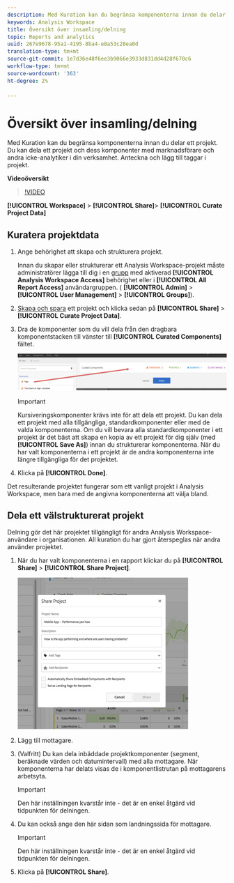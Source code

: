 ```yaml
---
description: Med Kuration kan du begränsa komponenterna innan du delar ett projekt. Du kan dela ett projekt och dess komponenter med marknadsförare och andra icke-analytiker i din verksamhet. Anteckna och lägg till taggar i projekt.
keywords: Analysis Workspace
title: Översikt över insamling/delning
topic: Reports and analytics
uuid: 267e9678-95a1-4195-8ba4-e8a53c28ea0d
translation-type: tm+mt
source-git-commit: 1e7d36e48f6ee3b9066e3933d831dd4d28f670c6
workflow-type: tm+mt
source-wordcount: '363'
ht-degree: 2%

---
```



# Översikt över insamling/delning

Med Kuration kan du begränsa komponenterna innan du delar ett projekt. Du kan dela ett projekt och dess komponenter med marknadsförare och andra icke-analytiker i din verksamhet. Anteckna och lägg till taggar i projekt.

**Videoöversikt**

>[!VIDEO](https://www.youtube.com/watch?v=LJJRskdmlOg&amp;index=79&amp;t=0s&amp;list=PL2tCx83mn7GuNnQdYGOtlyCu0V5mEZ8sS)

**[!UICONTROL Workspace]** > **[!UICONTROL Share]**> **[!UICONTROL Curate Project Data]**

## Kuratera projektdata

1. Ange behörighet att skapa och strukturera projekt.

   Innan du skapar eller strukturerar ett Analysis Workspace-projekt måste administratörer lägga till dig i en [grupp](https://docs.adobe.com/content/help/en/analytics/admin/user-product-management/user-groups/groups.html) med aktiverad **[!UICONTROL Analysis Workspace Access]** behörighet eller i **[!UICONTROL All Report Access]** användargruppen. ( **[!UICONTROL Admin]** > **[!UICONTROL User Management]** > **[!UICONTROL Groups]**).

1. [Skapa och spara](/help/analyze/analysis-workspace/build-workspace-project/t-freeform-project.md) ett projekt och klicka sedan på **[!UICONTROL Share]** > **[!UICONTROL Curate Project Data]**.
1. Dra de komponenter som du vill dela från den dragbara komponentstacken till vänster till **[!UICONTROL Curated Components]** fältet.

   ![](assets/curated-components.png)

   >[!IMPORTANT]
   >
   >Kursiveringskomponenter krävs inte för att dela ett projekt. Du kan dela ett projekt med alla tillgängliga, standardkomponenter eller med de valda komponenterna. Om du vill bevara alla standardkomponenter i ett projekt är det bäst att skapa en kopia av ett projekt för dig själv (med **[!UICONTROL Save As]**) innan du strukturerar komponenterna. När du har valt komponenterna i ett projekt är de andra komponenterna inte längre tillgängliga för det projektet.

1. Klicka på **[!UICONTROL Done]**.

Det resulterande projektet fungerar som ett vanligt projekt i Analysis Workspace, men bara med de angivna komponenterna att välja bland.

## Dela ett välstrukturerat projekt

Delning gör det här projektet tillgängligt för andra Analysis Workspace-användare i organisationen. All kuration du har gjort återspeglas när andra använder projektet.

1. När du har valt komponenterna i en rapport klickar du på **[!UICONTROL Share]** > **[!UICONTROL Share Project]**.

   ![](assets/share_component.png)

1. Lägg till mottagare.
1. (Valfritt) Du kan dela inbäddade projektkomponenter (segment, beräknade värden och datumintervall) med alla mottagare. När komponenterna har delats visas de i komponentlistrutan på mottagarens arbetsyta.

   >[!IMPORTANT]
   >
   >Den här inställningen kvarstår inte - det är en enkel åtgärd vid tidpunkten för delningen.

1. Du kan också ange den här sidan som landningssida för mottagare.

   >[!IMPORTANT]
   >
   >Den här inställningen kvarstår inte - det är en enkel åtgärd vid tidpunkten för delningen.

1. Klicka på **[!UICONTROL Share]**.
